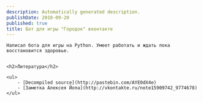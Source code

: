 ```yaml
---
description: Automatically generated description.
publishDate: 2010-09-20
published: true
title: Бот для игры "Городок" вконтакте
---
```


	Написал бота для игры на Python. Умеет работать и ждать пока восстановится здоровье.


	<h2>Литература</h2>

	<ul>
		- [Decompiled source](http://pastebin.com/AYE0dX4e)
		- [Заметка Алексея Йопа](http://vkontakte.ru/note15909742_9774678)
	</ul>